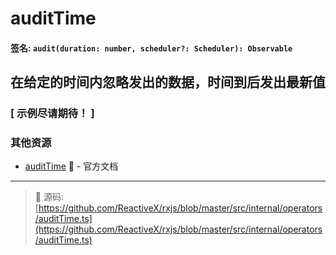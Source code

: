 # auditTime

#### 签名: `audit(duration: number, scheduler?: Scheduler): Observable`

## 在给定的时间内忽略发出的数据，时间到后发出最新值

### [ 示例尽请期待！ ]

### 其他资源

- [auditTime](http://cn.rx.js.org/class/es6/Observable.js~Observable.html#instance-method-auditTime)
  :newspaper: - 官方文档

---

> :file_folder: 源码:
> [https://github.com/ReactiveX/rxjs/blob/master/src/internal/operators/auditTime.ts](https://github.com/ReactiveX/rxjs/blob/master/src/internal/operators/auditTime.ts)
